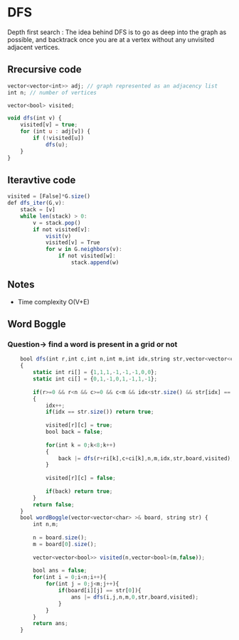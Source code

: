 
# DFS

Depth first search : The idea behind DFS is to go as deep into the graph as possible, and backtrack once you are at a vertex without any unvisited adjacent vertices.


## Rrecursive code

```javascript
vector<vector<int>> adj; // graph represented as an adjacency list
int n; // number of vertices

vector<bool> visited;

void dfs(int v) {
    visited[v] = true;
    for (int u : adj[v]) {
        if (!visited[u])
            dfs(u);
    }
}
```

## Iteravtive code

```javascript
visited = [False]*G.size()
def dfs_iter(G,v):
	stack = [v]
	while len(stack) > 0:
		v = stack.pop()
		if not visited[v]:
			visit(v)
			visited[v] = True
			for w in G.neighbors(v):
				if not visited[w]:
					stack.append(w)
```
## Notes

- Time complexity O(V+E)


## Word Boggle 
### Question-> find a word is present in a grid or not 

```javascript
    bool dfs(int r,int c,int n,int m,int idx,string str,vector<vector<char>>& board,vector<vector<bool>>& visited)
    {
        static int ri[] = {1,1,1,-1,-1,-1,0,0};
        static int ci[] = {0,1,-1,0,1,-1,1,-1};
        
        if(r>=0 && r<n && c>=0 && c<m && idx<str.size() && str[idx] == board[r][c] && !visited[r][c])
        {
            idx++;
            if(idx == str.size()) return true;
            
            visited[r][c] = true;
            bool back = false;
            
            for(int k = 0;k<8;k++)
            {
                back |= dfs(r+ri[k],c+ci[k],n,m,idx,str,board,visited);
            }
            
            visited[r][c] = false;
            
            if(back) return true;
        }
        return false;
    }
	bool wordBoggle(vector<vector<char> >& board, string str) {
	    int n,m;
	    
	    n = board.size();
	    m = board[0].size();
	    
	    vector<vector<bool>> visited(n,vector<bool>(m,false));
	    
	    bool ans = false;
	    for(int i = 0;i<n;i++){
	        for(int j = 0;j<m;j++){
	            if(board[i][j] == str[0]){
	                ans |= dfs(i,j,n,m,0,str,board,visited);
	            }
	        }
	    }
	    return ans;
	}
```

